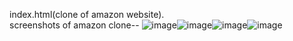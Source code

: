index.html(clone of amazon website).<br>
screenshots of amazon clone--
![image](https://github.com/user-attachments/assets/49339429-d357-4a65-8186-32574279097e)![image](https://github.com/user-attachments/assets/043d27a2-c824-4989-a53e-fd76253b24cc)![image](https://github.com/user-attachments/assets/930d2dce-2235-4a9e-8b1b-d5c60148483a)![image](https://github.com/user-attachments/assets/7e3641aa-748c-46d0-9c91-d6ebea41922a)

